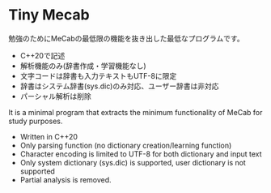 # Tiny Mecab

勉強のためにMeCabの最低限の機能を抜き出した最低なプログラムです。

- C++20で記述
- 解析機能のみ(辞書作成・学習機能なし)
- 文字コードは辞書も入力テキストもUTF-8に限定
- 辞書はシステム辞書(sys.dic)のみ対応、ユーザー辞書は非対応
- パーシャル解析は削除

It is a minimal program that extracts the minimum functionality of MeCab for study purposes.

- Written in C++20
- Only parsing function (no dictionary creation/learning function)
- Character encoding is limited to UTF-8 for both dictionary and input text
- Only system dictionary (sys.dic) is supported, user dictionary is not supported
- Partial analysis is removed.

